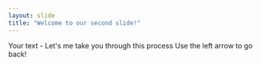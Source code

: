 ```yaml
---
layout: slide
title: "Welcome to our second slide!"
---
```

Your text - Let's me take you through this process
Use the left arrow to go back!

